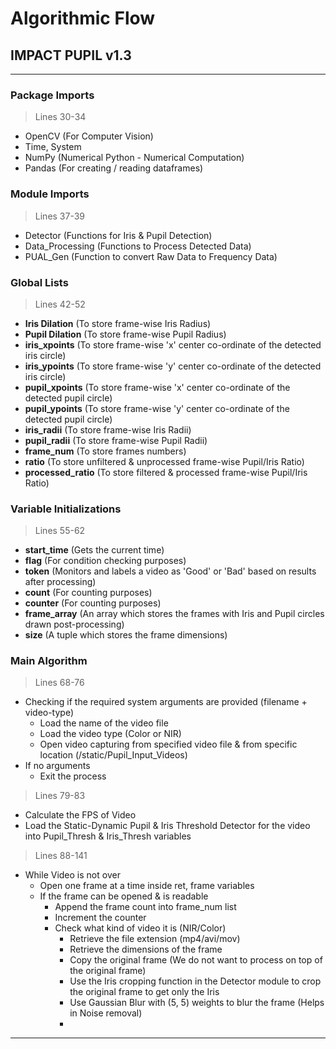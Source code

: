 # Algorithmic Flow
## IMPACT PUPIL v1.3

***

### Package Imports
> Lines 30-34
* OpenCV (For Computer Vision)
* Time, System
* NumPy (Numerical Python - Numerical Computation)
* Pandas (For creating / reading dataframes)

### Module Imports
> Lines 37-39
* Detector (Functions for Iris & Pupil Detection)
* Data_Processing (Functions to Process Detected Data)
* PUAL_Gen (Function to convert Raw Data to Frequency Data)

### Global Lists
> Lines 42-52
* **Iris Dilation** (To store frame-wise Iris Radius)
* **Pupil Dilation** (To store frame-wise Pupil Radius)
* **iris_xpoints** (To store frame-wise 'x' center co-ordinate of the detected iris circle)
* **iris_ypoints** (To store frame-wise 'y' center co-ordinate of the detected iris circle)
* **pupil_xpoints** (To store frame-wise 'x' center co-ordinate of the detected pupil circle)
* **pupil_ypoints** (To store frame-wise 'y' center co-ordinate of the detected pupil circle)
* **iris_radii** (To store frame-wise Iris Radii)
* **pupil_radii** (To store frame-wise Pupil Radii)
* **frame_num** (To store frames numbers)
* **ratio** (To store unfiltered & unprocessed frame-wise Pupil/Iris Ratio)
* **processed_ratio** (To store filtered & processed frame-wise Pupil/Iris Ratio)

### Variable Initializations
> Lines 55-62
* **start_time** (Gets the current time)
* **flag** (For condition checking purposes)
* **token** (Monitors and labels a video as 'Good' or 'Bad' based on results after processing)
* **count** (For counting purposes)
* **counter** (For counting purposes)
* **frame_array** (An array which stores the frames with Iris and Pupil circles drawn post-processing)
* **size** (A tuple which stores the frame dimensions)

### Main Algorithm
> Lines 68-76
* Checking if the required system arguments are provided (filename + video-type)
  * Load the name of the video file
  * Load the video type (Color or NIR)
  * Open video capturing from specified video file & from specific location (/static/Pupil_Input_Videos)
* If no arguments
  * Exit the process

> Lines 79-83
* Calculate the FPS of Video
* Load the Static-Dynamic Pupil & Iris Threshold Detector for the video into Pupil_Thresh & Iris_Thresh variables

> Lines 88-141
* While Video is not over
  * Open one frame at a time inside ret, frame variables
  * If the frame can be opened & is readable
    * Append the frame count into frame_num list
    * Increment the counter
    * Check what kind of video it is (NIR/Color)
      * Retrieve the file extension (mp4/avi/mov)
      * Retrieve the dimensions of the frame
      * Copy the original frame (We do not want to process on top of the original frame)
      * Use the Iris cropping function in the Detector module to crop the original frame to get only the Iris
      * Use Gaussian Blur with (5, 5) weights to blur the frame (Helps in Noise removal)
      * 


***
